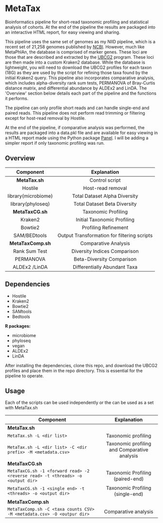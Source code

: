 # MetaTax
Bioinformatics pipeline for short-read taxonomic profiling and statistical analysis of cohorts. At the end of the pipeline the results are packaged into an interactive HTML report, for easy viewing and sharing.

This pipeline uses the same set of genomes as my NIID pipeline, which is a recent set of 21,258 genomes published by [NCBI](https://ncbiinsights.ncbi.nlm.nih.gov/2025/01/14/updated-bacterial-and-archaeal-reference-genome-collection-2/). However, much like MetaPhlAn, the database is comprised of marker genes. These loci are those that are described and extracted by the [UBCG2](http://leb.snu.ac.kr/ubcg2) program. These loci are then made into a custom Kraken2 database. While the database is lightweight, you will need to download the UBCG2 profiles for each taxon (18G) as they are used by the script for refining those taxa found by the initial Kraken2 query. This pipeline also incorporates comparative analysis, which includes alpha-diversity rank sum tests, PERMANOVA of Bray-Curtis distance matrix, and differential abundance by ALDEx2 and LinDA. The 'Overview' section below details each part of the pipeline and the functions it performs.

The pipeline can only profile short reads and can handle single-end and paired reads. This pipeline does not perform read trimming or filtering except for host-read removal by Hostile.

At the end of the pipeline, if comparative analysis was performed, the results are packaged into a data.pkl file and are available for easy viewing in a HTML report made using the Python package [Panel](https://panel.holoviz.org/). I will be adding a simpler report if only taxonomic profiling was run.

## Overview

| Component        | Explanation            |
|:-------------:|:-------------------------:|
| **MetaTax.sh**     | Control script           |
| Hostile        | Host-read removal        |
| library(microbiome) | Total Dataset Alpha Diversity |
| library(phyloseq) | Total Dataset Beta Diversity |
| **MetaTaxCG.sh**   | Taxonomic Profiling      |
| Kraken2        | Initial Taxonomic Profiling|
| Bowtie2        | Profiling Refinement |
| SAM/BEDtools   | Output Transformation for filtering scripts |
| **MetaTaxComp.sh** | Comparative Analysis   |
| Rank Sum Test | Diversity Indices Comparison |
| PERMANOVA | Beta-Diversity Comparison | 
| ALDEx2 /LinDA | Differentially Abundant Taxa | 

## Dependencies
- Hostile
- Kraken2
- Bowtie2
- SAMtools
- Bedtools

**R packages:**
- microbiome
- phyloseq
- vegan
- ALDEx2
- LinDA

After installing the dependencies, clone this repo, and download the UBCG2 profiles and place them in the repo directory. This is essential for the pipeline to operate.

## Usage

Each of the scripts can be used independently or the can be used as a set with MetaTax.sh

| Component        | Explanation            |
|-------------|:-------------------------:|
| **MetaTax.sh**                                             |            |
| `MetaTax.sh -L <dir list>`                                  | Taxonomic profiling        |
| `MetaTax.sh -L <dir list> -C <dir prefix> -M <metadata.csv>` | Taxonomic profiling and Comparative analysis |
| **MetaTaxCG.sh**                                           |       |
| `MetaTaxCG.sh -1 <forward read> -2 <reverse read> -t <threads> -o <output dir>`        | Taxonomic Profiling (paired-end)|
| `MetaTaxCG.sh -1 <single end> -t <threads> -o <output dir>`                            | Taxonomic Profiling (single-end) |
| **MetaTaxComp.sh**                                                               |   |
| `MetaTaxComp.sh -C <taxa counts CSV> -M <metadata.csv> -O <outpur dir>` | Comparative analysis |
